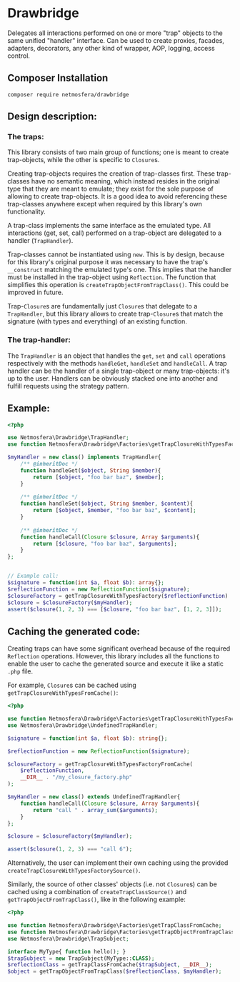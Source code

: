 # Drawbridge

Delegates all interactions performed on one or more "trap" objects to the same unified
"handler" interface. Can be used to create proxies, facades, adapters, decorators, any other
kind of wrapper, AOP, logging, access control.

## Composer Installation

```
composer require netmosfera/drawbridge
```
## Design description:

### The traps:
This library consists of two main group of functions; one is meant to create trap-objects,
while the other is specific to `Closure`s.

Creating trap-objects requires the creation of trap-classes first. These trap-classes have
no semantic meaning, which instead resides in the original type that they are meant to
emulate; they exist for the sole purpose of allowing to create trap-objects. It is a good
idea to avoid referencing these trap-classes anywhere except when required by this
library's own functionality.
 
A trap-class implements the same interface as the emulated type. All interactions (get, set,
call) performed on a trap-object are delegated to a handler (`TrapHandler`).

Trap-classes cannot be instantiated using `new`. This is by design, because for this
library's original purpose it was necessary to have the trap's `__construct` matching the
emulated type's one. This implies that the handler must be installed in the trap-object
using `Reflection`. The function that simplifies this operation is
`createTrapObjectFromTrapClass()`. This could be improved in future.

Trap-`Closure`s are fundamentally just `Closure`s that delegate to a `TrapHandler`, but
this library allows to create trap-`Closure`s that match the signature (with types and
everything) of an existing function.

### The trap-handler:

The `TrapHandler` is an object that handles the `get`, `set` and `call` operations
respectively with the methods `handleGet`, `handleSet` and `handleCall`. A trap handler can
be the handler of a single trap-object or many trap-objects: it's up to the user. Handlers
can be obviously stacked one into another and fulfill requests using the strategy pattern.

## Example:

```php
<?php

use Netmosfera\Drawbridge\TrapHandler;
use function Netmosfera\Drawbridge\Factories\getTrapClosureWithTypesFactory;

$myHandler = new class() implements TrapHandler{
    /** @inheritDoc */
    function handleGet($object, String $member){
        return [$object, "foo bar baz", $member];
    }
    
    /** @inheritDoc */
    function handleSet($object, String $member, $content){
        return [$object, $member, "foo bar baz", $content];
    }
    
    /** @inheritDoc */
    function handleCall(Closure $closure, Array $arguments){
        return [$closure, "foo bar baz", $arguments];
    }
};


// Example call:
$signature = function(int $a, float $b): array{};
$reflectionFunction = new ReflectionFunction($signature);
$closureFactory = getTrapClosureWithTypesFactory($reflectionFunction)
$closure = $closureFactory($myHandler);
assert($closure(1, 2, 3) === [$closure, "foo bar baz", [1, 2, 3]]);
```

## Caching the generated code:

Creating traps can have some significant overhead because of the required `Reflection`
operations. However, this library includes all the functions to enable the user to cache
the generated source and execute it like a static `.php` file.

For example, `Closure`s can be cached using `getTrapClosureWithTypesFromCache()`:

```php
<?php

use function Netmosfera\Drawbridge\Factories\getTrapClosureWithTypesFactoryFromCache;
use Netmosfera\Drawbridge\UndefinedTrapHandler;

$signature = function(int $a, float $b): string{};

$reflectionFunction = new ReflectionFunction($signature);

$closureFactory = getTrapClosureWithTypesFactoryFromCache(
    $reflectionFunction,
    __DIR__ . "/my_closure_factory.php"
);

$myHandler = new class() extends UndefinedTrapHandler{
    function handleCall(Closure $closure, Array $arguments){
        return "call " . array_sum($arguments);
    }
};

$closure = $closureFactory($myHandler);

assert($closure(1, 2, 3) === "call 6");
```

Alternatively, the user can implement their own caching using the provided
`createTrapClosureWithTypesFactorySource()`. 

Similarly, the source of other classes' objects (i.e. not `Closure`s) can be cached using a
combination of `createTrapClassSource()` and `getTrapObjectFromTrapClass()`, like in the
following example:

```php
<?php

use function Netmosfera\Drawbridge\Factories\getTrapClassFromCache;
use function Netmosfera\Drawbridge\Factories\getTrapObjectFromTrapClass;
use Netmosfera\Drawbridge\TrapSubject;

interface MyType{ function hello(); }
$trapSubject = new TrapSubject(MyType::CLASS);
$reflectionClass = getTrapClassFromCache($trapSubject, __DIR__);
$object = getTrapObjectFromTrapClass($reflectionClass, $myHandler);
```
